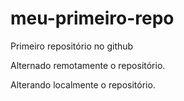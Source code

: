 # meu-primeiro-repo
Primeiro repositório no github


Alternado remotamente o repositório.

Alterando localmente o repositório.
